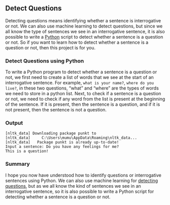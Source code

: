 ## Detect Questions

Detecting questions means identifying whether a sentence is interrogative or not. We can also use machine learning to detect questions, but since we all know the type of sentences we see in an interrogative sentence, it is also possible to write a [Python](https://thecleverprogrammer.com/2021/06/19/fundamentals-of-python/) script to detect whether a sentence is a question or not. So if you want to learn how to detect whether a sentence is a question or not, then this project is for you.

### Detect Questions using Python

To write a Python program to detect whether a sentence is a question or not, we first need to create a list of words that we see at the start of an interrogative sentence. For example, `what is your name?`, `where do you live?`, in these two questions, “what” and “where” are the types of words we need to store in a python list. Next, to check if a sentence is a question or not, we need to check if any word from the list is present at the beginning of the sentence. If it is present, then the sentence is a question, and if it is not present, then the sentence is not a question.

### Output

```
[nltk_data] Downloading package punkt to
[nltk_data]     C:\Users\mumu\AppData\Roaming\nltk_data...
[nltk_data]   Package punkt is already up-to-date!
Input a sentence: Do you have any feelings for me?
This is a question!
```

### Summary

I hope you now have understood how to identify questions or interrogative sentences using Python. We can also use machine learning for [detecting questions](https://www.kaggle.com/datasets/akarshsinghh/list-of-sentences), but as we all know the kind of sentences we see in an interrogative sentence, so it is also possible to write a Python script for detecting whether a sentence is a question or not.